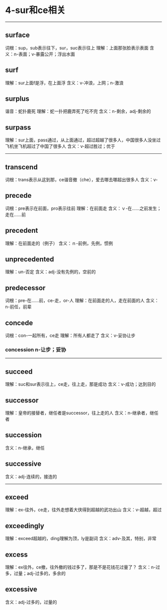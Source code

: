 # 4-sur和ce相关

---
## surface

词根：sup，sub表示往下，sur，suc表示往上
理解：上面那张脸表示表面
含义：n-表面；v-暴露公开；浮出水面


## surf

理解：sur上面f是浮，在上面浮
含义：v-冲浪，上网；n-激浪


## surplus

谐音：蛇扑鹿死
理解：蛇一扑把鹿弄死了吃不完
含义：n-剩余，adj-剩余的


## surpass

理解：sur上面，pass通过，从上面通过，超过超越了很多人，中国很多人没坐过飞机坐飞机超过了中国了很多人
含义：v-超过胜过；优于

---

## transcend

词根：trans表示从这到那，ce谐音撤（che），爱去哪去哪超出很多人
含义：v-


## precede

词根：pre表示在前面，pro表示往前
理解：在前面走
含义：ｖ-在……之前发生；走在……前


## precedent

理解：在前面走的（例子）
含义：ｎ-前例，先例，惯例


## unprecedented

理解：un-否定
含义：adj-没有先例的，空前的


## predecessor

词根：pre-在……前，ce-走，or-人
理解：在前面走的人，走在前面的人
含义：n-前任，前辈


## concede

词根：con-一起所有，ce走
理解：所有人都走了
含义：v-妥协让步

### concession n-让步；妥协

---

## succeed

理解：suc和sur表示往上，ce走，往上走，那是成功
含义：v-成功；达到目的


## successor

理解：皇帝的接替者，继任者是successor，往上走的人
含义：n-继承者，继任者


## succession

含义：n-继承，继任


## successive

含义：adj-连续的，接连的

---
## exceed

理解：ex-往外，ce走，往外走想着大侠得到超越的武功出山
含义：v-超越，超过


## exceedingly

理解：exceed超越的，ding理解为顶，ly是副词
含义：adv-及其，特别，非常

## excess

理解：ex往外，ce撤，往外撤的钱过多了，那是不是花钱花过量了？
含义：n-过多，过量；adj-过多的，多余的

## excessive

含义：adj-过多的，过量的
